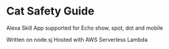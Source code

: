 # Cat Safety Guide
Alexa Skill App supported for Echo show, spot, dot and mobile

Written on node.sj
Hosted with AWS Serverless Lambda
